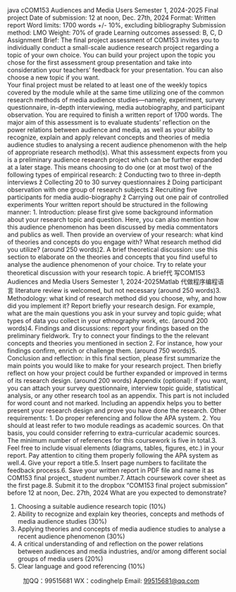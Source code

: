 java cCOM153 Audiences and Media Users Semester 1, 2024-2025 Final project 
Date of submission:  12 at noon, Dec. 27th, 2024 
Format:  Written report
Word limits:                                        1700 words +/- 10%, excluding bibliography
Submission method: 			LMO
Weight:						70% of grade
Learning outcomes assessed:    B, C, D
Assignment Brief: 
The final project assessment of COM153 invites you to individually conduct a small-scale audience research project regarding a topic of your own choice. You can build your project upon the topic you chose for the first assessment group presentation and take into consideration your teachers’ feedback for your presentation. You can also choose a new topic if you want.  
Your final project must be related to at least one of the weekly topics covered by the module while at the same time utilizing one of the common research methods of media audience studies—namely, experiment, survey questionnaire, in-depth interviewing, media autobiography, and participant observation. You are required to finish a written report of 1700 words.
The   major aim of this assessment is to evaluate students’ reflection on the power relations between audience and media, as well as your ability to recognize, explain and apply relevant concepts and theories of media audience studies to analysing a recent audience phenomenon with the help of appropriate research method(s). What this assessment expects from you is a preliminary audience research project which can be further expanded at a later stage. This means choosing to do one (or at most two) of the following types of empirical research:  ž Conducting two to three in-depth interviews ž Collecting 20 to 30 survey questionnaires ž Doing participant observation with one group of research subjects ž Recruiting five participants for media audio-biography  ž Carrying out one pair of controlled experiments 
Your written report should be structured in the following manner:  1. Introduction: please first give some background information about your research topic and question. Here, you can also mention how this audience phenomenon has been discussed by media commentators and publics as well. Then provide an overview of your research: what kind of theories and concepts do you engage with? What research method did you utilize? (around 250 words)2. A brief theoretical discussion: use this section to elaborate on the theories and concepts that you find useful to analyse the audience phenomenon of your choice. Try to relate your theoretical discussion with your research topic. A brief代 写COM153 Audiences and Media Users Semester 1, 2024-2025Matlab
代做程序编程语言 literature review is welcomed, but not necessary (around 250 words)3. Methodology: what kind of research method did you choose, why, and how did you implement it? Report briefly your research design. For example, what are the main questions you ask in your survey and topic guide; what types of data you collect in your ethnography work, etc. (around 200 words)4. Findings and discussions: report your findings based on the preliminary fieldwork. Try to connect your findings to the the relevant concepts and theories you mentioned in section 2. For instance, how your findings confirm, enrich or challenge them. (around 750 words)5. Conclusion and reflection: in this final section, please first summarize the main points you would like to make for your research project. Then briefly reflect on how your project could be further expanded or improved in terms of its research design. (around 200 words)
Appendix (optional): if you want, you can attach your survey questionnaire, interview topic guide, statistical analysis, or any other research tool as an appendix. This part is not included for word count and not marked. Including an appendix helps you to better present your research design and prove you have done the research. 
Other requirements: 1. Do proper referencing and follow the APA system.  2. You should at least refer to two module readings as academic sources. On that basis, you could consider referring to extra-curricular academic sources. The minimum number of references for this coursework is five in total.3. Feel free to include visual elements (diagrams, tables, figures, etc.) in your report. Pay attention to citing them properly following the APA system as well.4.   Give your report a title.5. Insert page numbers to facilitate the feedback process.6.   Save your written report in PDF file and name it as COM153   final project_ student number.7. Attach coursework cover sheet as the first page.8. Submit it to the dropbox “COM153 final project submission” before 12 at noon, Dec. 27th, 2024 
What are you expected to demonstrate? 
1. Choosing a suitable audience research topic (10%) 
2. Ability to recognize and explain key theories, concepts and methods of media audience studies (30%) 
3. Applying theories and concepts of media audience studies to analyse a recent audience phenomenon (30%) 
4. A critical understanding of and reflection on the power relations between audiences and media industries, and/or among different social groups of media users (20%) 
5. Clear language and good referencing (10%) 

         
加QQ：99515681  WX：codinghelp  Email: 99515681@qq.com

